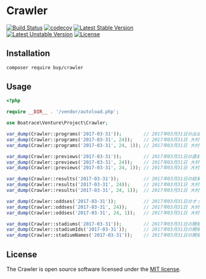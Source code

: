 # Crawler

[![Build Status](https://github.com/BoatraceVentureProject/Crawler/workflows/Tests/badge.svg)](https://github.com/BoatraceVentureProject/Crawler/actions?query=workflow%3Atests)
[![codecov](https://codecov.io/gh/BoatraceVentureProject/Crawler/graph/badge.svg?token=ASXRLEJBDV)](https://codecov.io/gh/BoatraceVentureProject/Crawler)
[![Latest Stable Version](https://poser.pugx.org/bvp/crawler/v/stable)](https://packagist.org/packages/bvp/crawler)
[![Latest Unstable Version](https://poser.pugx.org/bvp/crawler/v/unstable)](https://packagist.org/packages/bvp/crawler)
[![License](https://poser.pugx.org/bvp/crawler/license)](https://packagist.org/packages/bvp/crawler)

## Installation
```bash
composer require bvp/crawler
```

## Usage
```php
<?php

require __DIR__ . '/vendor/autoload.php';

use Boatrace\Venture\Project\Crawler;

var_dump(Crawler::programs('2017-03-31'));        // 2017年03月31日の出走表
var_dump(Crawler::programs('2017-03-31', 24));    // 2017年03月31日 大村の出走表
var_dump(Crawler::programs('2017-03-31', 24, 1)); // 2017年03月31日 大村 1Rの出走表

var_dump(Crawler::previews('2017-03-31'));        // 2017年03月31日の直前情報
var_dump(Crawler::previews('2017-03-31', 24));    // 2017年03月31日 大村の直前情報
var_dump(Crawler::previews('2017-03-31', 24, 1)); // 2017年03月31日 大村 1Rの直前情報

var_dump(Crawler::results('2017-03-31'));         // 2017年03月31日の結果
var_dump(Crawler::results('2017-03-31', 24));     // 2017年03月31日 大村の結果
var_dump(Crawler::results('2017-03-31', 24, 1));  // 2017年03月31日 大村 1Rの結果

var_dump(Crawler::oddses('2017-03-31'));          // 2017年03月31日のオッズ
var_dump(Crawler::oddses('2017-03-31', 24));      // 2017年03月31日 大村のオッズ
var_dump(Crawler::oddses('2017-03-31', 24, 1));   // 2017年03月31日 大村 1Rのオッズ

var_dump(Crawler::stadiums('2017-03-31'));        // 2017年03月31日の開催場
var_dump(Crawler::stadiumIds('2017-03-31'));      // 2017年03月31日の開催場
var_dump(Crawler::stadiumNames('2017-03-31'));    // 2017年03月31日の開催場
```

## License
The Crawler is open source software licensed under the [MIT license](LICENSE).
